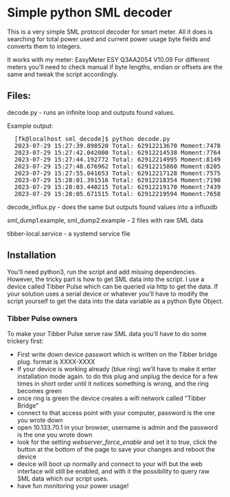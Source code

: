 # Simple python SML decoder
This is a very simple SML protocol decoder for smart meter.
All it does is searching for total power used and current power usage byte fields and converts them to integers.

It works with my meter: EasyMeter ESY Q3AA2054 V10.09
For different meters you'll need to check manual if byte lengths, endian or offsets are the same and tweak the script accordingly.

## Files:
decode.py - runs an infinite loop and outputs found values. 

Example output:

<pre>
  [fk@localhost sml_decode]$ python decode.py 
  2023-07-29 15:27:39.890520 Total: 62912213670 Moment:7478
  2023-07-29 15:27:42.042000 Total: 62912214538 Moment:7764
  2023-07-29 15:27:44.192772 Total: 62912214995 Moment:8149
  2023-07-29 15:27:48.676962 Total: 62912215860 Moment:8205
  2023-07-29 15:27:55.041653 Total: 62912217128 Moment:7575
  2023-07-29 15:28:01.391516 Total: 62912218354 Moment:7190
  2023-07-29 15:28:03.440215 Total: 62912219170 Moment:7439
  2023-07-29 15:28:05.671515 Total: 62912219594 Moment:7658
</pre>
  
decode_influx.py - does the same but outputs found values into a influxdb

sml_dump1.example, sml_dump2.example - 2 files with raw SML data

tibber-local.service - a systemd service file

## Installation
You'll need python3, run the script and add missing dependencies.
However, the tricky part is how to get SML data into the script.
I use a device called Tibber Pulse which can be queried via http to get the data. If your solution uses a serial device or whatever you'll have to modify the script yourself to get the data into the data variable as a python Byte Object.

### Tibber Pulse owners
To make your Tibber Pulse serve raw SML data you'll have to do some trickery first:
- First write down device passwort which is written on the Tibber bridge plug. format is XXXX-XXXX
- If your device is working already (blue ring) we'll have to make it enter installation mode again. to do this plug and unplug the device for a few times in short order until it notices something is wrong, and the ring becomes green
- once ring is green the device creates a wifi network called "Tibber Bridge"
- connect to that access point with your computer, password is the one you wrote down
- open 10.133.70.1 in your browser, username is admin and the password is the one you wrote down
- look for the setting _webserver_force_enable_ and set it to true, click the button at the bottom of the page to save your changes and reboot the device
- device will boot up normally and connect to your wifi but the web interface will still be enabled, and with it the possibility to query raw SML data which our script uses.
- have fun monitoring your power usage! 
